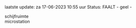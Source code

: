 laatste update: 
za 17-06-2023 10:55   uur 
Status: FAALT - geel - 
<div class="service Y">schijfruimte</div><div class="service R">microstation</div>